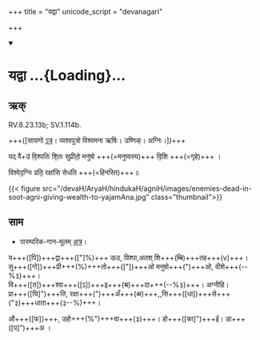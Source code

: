 +++
title = "यद्वा"
unicode_script = "devanagari"

+++
<div class="js_include" includetitle="false" newlevelforh1="1" unfilled url="/vedAH_sAma/paravastu-sAma/devaH/agniH/yadvA/">
<details open><summary><h1>यद्वा ...{Loading}...</h1></summary>

## ऋक्

RV.8.23.13b; SV.1.114b.

+++([सायणो [ऽत्र](https://archive.org/stream/RgVedaWithSayanasCommentaryPart3/rv_sayanabhasya_part3#page/n755/mode/1up&sa=D&ust=1542425956346000)। व्यश्वपुत्रो विश्वमना ऋषिः। उष्णिक्। अग्निः।])+++

यद् वै+उ॑ वि॒श्पतिः॑ शि॒तः सुप्री॑तो॒ मनु॑षो +++(=मनुष्यस्य)+++ वि॒शि +++(=गृहे)+++ ।

विश्वेद॒ग्निः प्रति॒ रक्षां॑सि सेधति +++(=हिनस्ति)+++॥

{{< figure src="/devaH/AryaH/hindukaH/agniH/images/enemies-dead-in-soot-agni-giving-wealth-to-yajamAna.jpg"  class="thumbnail">}}


## साम

- पारम्परिक-गान-मूलम् [अत्र](https://sanskritdocuments.org/sites/pssramanujaswamy/VIVAAHA%20UPANAYANA%20SAAMAANI.pdf&sa=D&ust=1542425956346000)।
<div caption="रामानुजार्यः 1974 " class="audioEmbed" src="https://archive.org/download/jaiminIya-sAma-gAna-paravastu-tradition-rAmAnuja/yadvA.mp3"></div>
<div caption="गोपालार्यः 2015  " class="audioEmbed" src="https://archive.org/download/jaiminIya-sAma-gAna-paravastu-tradition-gopAla-2015/yadvA.mp3"></div>
<div caption="गोपालपवनयोर् अनुवचनम् 2015 1x" class="audioEmbed" src="https://archive.org/download/jaiminIya-sAma-gAna-paravastu-tradition-anuvachanam-gopAla-pavana-2015/yadvA.mp3"></div>
<div caption="गोपालपवनयोर् अनुवचनम् 2015 1.5x" class="audioEmbed" src="https://archive.org/download/jaiminIya-sAma-gAna-paravastu-tradition-anuvachanam-gopAla-pavana-2015-150p-speed/yadvA.mp3"></div>

य+++([पि])+++द्वा+++(["]%)+++ ऊउ, विश्पा,अतश् शि+++(~~चि~~)+++तह+++(v)+++।  
सु+++([गो])+++प्री+++(%)+++तो+++(["])+++ओ मनुषो+++(")+++ओ, वीशे+++(--%३)+++।  
वि+++([त])+++श्वा+++([ऽ])+++इ+++(~~य~~)+++दा+++(--%३)+++। अग्नीहि।  
प्रा+++([घि]")+++ति, रक्षा+++(")+++अँ+++(~~अ~~)+++,,सि+++([धा])+++से+++("३)+++धाता+++(३--%)+++।

औ+++([फ])+++, उहो+++(%")+++वा+++(३)+++। हो+++([का]")+++ई। डा+++([प]")+++अ ।
</details>
</div>